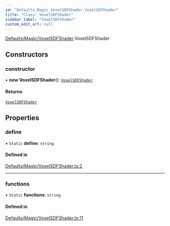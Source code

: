 ```yaml
---
id: "Defaults_Magic_VoxelSDFShader.VoxelSDFShader"
title: "Class: VoxelSDFShader"
sidebar_label: "VoxelSDFShader"
custom_edit_url: null
---
```


[Defaults/Magic/VoxelSDFShader](../modules/Defaults_Magic_VoxelSDFShader.md).VoxelSDFShader

## Constructors

### constructor

• **new VoxelSDFShader**(): [`VoxelSDFShader`](Defaults_Magic_VoxelSDFShader.VoxelSDFShader.md)

#### Returns

[`VoxelSDFShader`](Defaults_Magic_VoxelSDFShader.VoxelSDFShader.md)

## Properties

### define

▪ `Static` **define**: `string`

#### Defined in

[Defaults/Magic/VoxelSDFShader.ts:2](https://github.com/lucasdamianjohnson/DivineVoxelEngine/blob/596fa7391478620ed460dfb4856ff0a763b91c49/divinevoxel/quantum-renderer/src/Defaults/Magic/VoxelSDFShader.ts#L2)

___

### functions

▪ `Static` **functions**: `string`

#### Defined in

[Defaults/Magic/VoxelSDFShader.ts:11](https://github.com/lucasdamianjohnson/DivineVoxelEngine/blob/596fa7391478620ed460dfb4856ff0a763b91c49/divinevoxel/quantum-renderer/src/Defaults/Magic/VoxelSDFShader.ts#L11)
